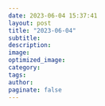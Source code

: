 ```yaml
---
date: 2023-06-04 15:37:41
layout: post
title: "2023-06-04"
subtitle:
description:
image:
optimized_image:
category:
tags:
author:
paginate: false
---
```

